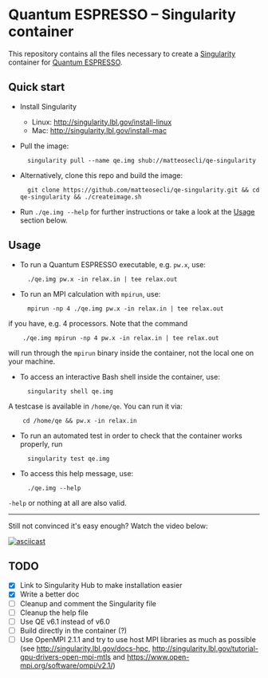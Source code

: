 # Quantum ESPRESSO – Singularity container

This repository contains all the files necessary to create a [Singularity](http://singularity.lbl.gov/) container for [Quantum ESPRESSO](https://github.com/QEF/q-e).


## Quick start

- Install Singularity
	- Linux: http://singularity.lbl.gov/install-linux
	- Mac: http://singularity.lbl.gov/install-mac
- Pull the image:

		singularity pull --name qe.img shub://matteosecli/qe-singularity
		
- Alternatively, clone this repo and build the image:

		git clone https://github.com/matteosecli/qe-singularity.git && cd qe-singularity && ./createimage.sh

- Run `./qe.img --help` for further instructions or take a look at the [Usage](#usage) section below.


## Usage

- To run a Quantum ESPRESSO executable, e.g. `pw.x`, use:

		./qe.img pw.x -in relax.in | tee relax.out
		
- To run an MPI calculation with `mpirun`, use:

		mpirun -np 4 ./qe.img pw.x -in relax.in | tee relax.out
if you have, e.g. 4 processors. Note that the command

		./qe.img mpirun -np 4 pw.x -in relax.in | tee relax.out
will run through the `mpirun` binary inside the container, not the local one on your machine.
    
- To access an interactive Bash shell inside the container, use:

		singularity shell qe.img
A testcase is available in `/home/qe`. You can run it via:

		cd /home/qe && pw.x -in relax.in

- To run an automated test in order to check that the container works properly, run

		singularity test qe.img
    
- To access this help message, use:

		./qe.img --help
`-help` or nothing at all are also valid.

---

Still not convinced it's easy enough? Watch the video below:

[![asciicast](https://asciinema.org/a/126122.png)](https://asciinema.org/a/126122)


## TODO

- [x] Link to Singularity Hub to make installation easier
- [x] Write a better doc
- [ ] Cleanup and comment the Singularity file
- [ ] Cleanup the help file
- [ ] Use QE v6.1 instead of v6.0
- [ ] Build directly in the container (?)
- [ ] Use OpenMPI 2.1.1 and try to use host MPI libraries as much as possible (see http://singularity.lbl.gov/docs-hpc, http://singularity.lbl.gov/tutorial-gpu-drivers-open-mpi-mtls and https://www.open-mpi.org/software/ompi/v2.1/)

